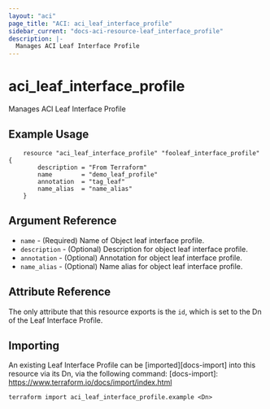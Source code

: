 ```yaml
---
layout: "aci"
page_title: "ACI: aci_leaf_interface_profile"
sidebar_current: "docs-aci-resource-leaf_interface_profile"
description: |-
  Manages ACI Leaf Interface Profile
---
```


# aci_leaf_interface_profile #
Manages ACI Leaf Interface Profile

## Example Usage ##

```hcl
	resource "aci_leaf_interface_profile" "fooleaf_interface_profile" {
		description = "From Terraform"
		name        = "demo_leaf_profile"
		annotation  = "tag_leaf"
		name_alias  = "name_alias"
	}
```
## Argument Reference ##
* `name` - (Required) Name of Object leaf interface profile.
* `description` - (Optional) Description for object leaf interface profile.
* `annotation` - (Optional) Annotation for object leaf interface profile.
* `name_alias` - (Optional) Name alias for object leaf interface profile.



## Attribute Reference

The only attribute that this resource exports is the `id`, which is set to the
Dn of the Leaf Interface Profile.

## Importing ##

An existing Leaf Interface Profile can be [imported][docs-import] into this resource via its Dn, via the following command:
[docs-import]: https://www.terraform.io/docs/import/index.html


```
terraform import aci_leaf_interface_profile.example <Dn>
```